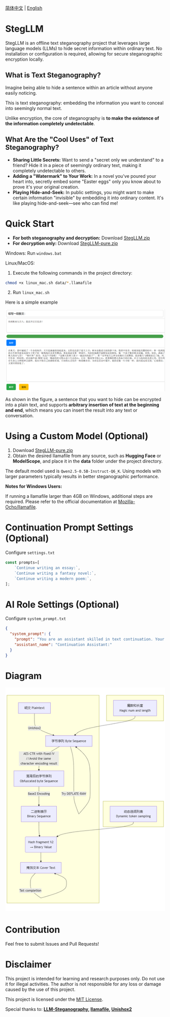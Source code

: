 [简体中文](README.md) | [English](README_en.md)
# StegLLM

StegLLM is an offline text steganography project that leverages large language models (LLMs) to hide secret information within ordinary text. No installation or configuration is required, allowing for secure steganographic encryption locally.

## What is Text Steganography?

Imagine being able to hide a sentence within an article without anyone easily noticing.

This is text steganography: embedding the information you want to conceal into seemingly normal text.

Unlike encryption, the core of steganography is **to make the existence of the information completely undetectable**.

## What Are the "Cool Uses" of Text Steganography?

*   **Sharing Little Secrets:** Want to send a "secret only we understand" to a friend? Hide it in a piece of seemingly ordinary text, making it completely undetectable to others.
*   **Adding a "Watermark" to Your Work:** In a novel you've poured your heart into, secretly embed some "Easter eggs" only you know about to prove it's your original creation.
*   **Playing Hide-and-Seek:** In public settings, you might want to make certain information "invisible" by embedding it into ordinary content. It's like playing hide-and-seek—see who can find me!

# Quick Start

* **For both steganography and decryption:** Download [StegLLM.zip](https://github.com/Rin313/StegLLM/releases)
* **For decryption only:** Download [StegLLM-pure.zip](https://github.com/Rin313/StegLLM/releases)

Windows: Run `windows.bat`

Linux/MacOS:
1. Execute the following commands in the project directory:
```bash
chmod +x linux_mac.sh data/*.llamafile
```
2. Run `linux_mac.sh`

Here is a simple example

![StegLLM](img.png "Interface Demo")

As shown in the figure, a sentence that you want to hide can be encrypted into a plain text, and supports **arbitrary insertion of text at the beginning and end**, which means you can insert the result into any text or conversation.

# Using a Custom Model (Optional)

1. Download [StegLLM-pure.zip](https://github.com/Rin313/StegLLM/releases)
2. Obtain the desired llamafile from any source, such as **Hugging Face** or **ModelScope**, and place it in the **data** folder under the project directory.

The default model used is `Qwen2.5-0.5B-Instruct-Q6_K`. Using models with larger parameters typically results in better steganographic performance.

**Notes for Windows Users:**

If running a llamafile larger than 4GB on Windows, additional steps are required. Please refer to the official documentation at [Mozilla-Ocho/llamafile](https://github.com/Mozilla-Ocho/llamafile).

# Continuation Prompt Settings (Optional)

Configure `settings.txt`

```javascript
const prompts=[
    `Continue writing an essay:`,
    `Continue writing a fantasy novel:`,
    `Continue writing a modern poem:`,
];
```

# AI Role Settings (Optional)

Configure `system_prompt.txt`

```json
{
  "system_prompt": {
    "prompt": "You are an assistant skilled in text continuation. Your task is to continue the provided text naturally and creatively, without asking questions, providing hints, stating task requirements, adding explanations, comments, or supplementary remarks. Your continuation should always follow natural language expression and allow blank input.",
    "assistant_name": "Continuation Assistant:"
  }
}
```

# Diagram

![StegLLM](mermaid-diagram.png "StegLLM Diagram")

# Contribution

Feel free to submit Issues and Pull Requests!

# Disclaimer

This project is intended for learning and research purposes only. Do not use it for illegal activities. The author is not responsible for any loss or damage caused by the use of this project.

This project is licensed under the [MIT License](LICENSE).

Special thanks to: **[LLM-Steganography](https://github.com/HighDoping/LLM-Steganography/), [llamafile](https://github.com/Mozilla-Ocho/llamafile), [Unishox2](https://github.com/siara-cc/Unishox2)**